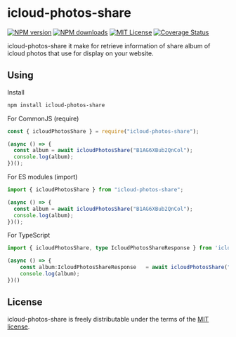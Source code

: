 # icloud-photos-share

[![NPM version][npm-version-image]][npm-url]
[![NPM downloads][npm-downloads-image]][npm-downloads-url]
[![MIT License][license-image]][license-url]
[![Coverage Status][coveralls-image]][coveralls-url]

icloud-photos-share it make for retrieve information of share album of icloud photos that use for display on your website.

## Using

Install

```bash
npm install icloud-photos-share
```

For CommonJS (require)

```javascript
const { icloudPhotosShare } = require("icloud-photos-share");

(async () => {
  const album = await icloudPhotosShare("B1AG6XBub2QnCol");
  console.log(album);
})();
```

For ES modules (import)

```javascript
import { icloudPhotosShare } from "icloud-photos-share";

(async () => {
  const album = await icloudPhotosShare("B1AG6XBub2QnCol");
  console.log(album);
})();
```

For TypeScript

```TypeScript
import { icloudPhotosShare, type IcloudPhotosShareResponse } from 'icloud-photos-share';

(async () => {
    const album:IcloudPhotosShareResponse   = await icloudPhotosShare("B1AG6XBub2QnCol");
    console.log(album);
})()
```

## License

icloud-photos-share is freely distributable under the terms of the [MIT license][license-url].

[npm-url]: https://www.npmjs.com/package/icloud-photos-share
[npm-version-image]: https://img.shields.io/npm/v/icloud-photos-share.svg?style=flat
[npm-downloads-image]: https://img.shields.io/npm/dm/icloud-photos-share.svg?style=flat
[npm-downloads-url]: https://npmcharts.com/compare/icloud-photos-share?minimal=true
[license-image]: https://img.shields.io/badge/license-MIT-blue.svg?style=flat
[license-url]: LICENSE
[coveralls-image]: https://coveralls.io/repos/mrthiti/icloud-photos-share/badge.svg?branch=production
[coveralls-url]: https://coveralls.io/r/mrthiti/icloud-photos-share?branch=production
